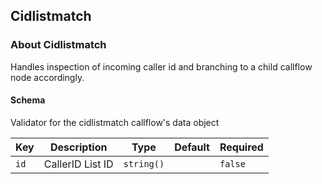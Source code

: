 ## Cidlistmatch

### About Cidlistmatch

Handles inspection of incoming caller id and branching to a child callflow node accordingly.

#### Schema

Validator for the cidlistmatch callflow's data object



Key | Description | Type | Default | Required
--- | ----------- | ---- | ------- | --------
`id` | CallerID List ID | `string()` |   | `false`



